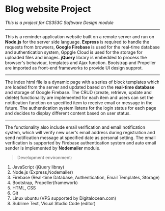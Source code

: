 # Blog website Project 

*This is a project for CS353C Software Design module*

---
This is a reminder application website built on a remote server and run on **Node.js** for the server side language. **Express** is required to handle the requests from browsers, **Google Firebase** is used for the real-time database and authentication system, Gppgle Cloud is used for the storage for uploaded files and images. **jQuery** library is embedded to process the browser's behaviour, templates and Ajax function. Bootstrap and Propeller are imported as front-end frameworks to provide UI design supprot. 

---
The index html file is a dynamic page with a series of block templates which are loaded from the server and updated based on the **real-time database** and storage of Google Firebase. The CRUD (create, retrieve, update and delete) functionality are implemented for each item and users can set the notification function on specified item to receive email or message in the future. The authentication system listens for the login status for each page and decides to display different content based on user status.

---
The functionality also include email verification and email notification system, which will verify new user's email address during registration and send notification message at specified date as personal setting. The email verification is supported by Firebase authentication system and auto email sender is implemented by **Nodemailer** module. 

>Development environment:
1. JavaScript (jQuery libray)
2. Node.js (Express,Nodemailer)
3. Firebase (Real-time Database, Authentication, Email Templates, Storage)
4. Bootstrap, Propeller(framework) 
5. HTML, CSS 
6. Git
7. Linux ubuntu (VPS supported by Digitalocean.com)
8. Sublime Text, Visual Studio Code (editor)
